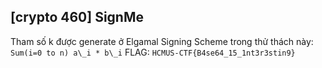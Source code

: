 ## [crypto 460] SignMe

Tham số k được generate ở Elgamal Signing Scheme trong thử thách này: `Sum(i=0 to n) a\_i * b\_i`
FLAG: `HCMUS-CTF{B4se64_15_1nt3r3stin9}`
